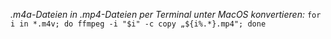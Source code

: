*.m4a-Dateien in .mp4-Dateien per Terminal unter MacOS konvertieren:*
`for i in *.m4v; do ffmpeg -i "$i" -c copy „${i%.*}.mp4"; done`
